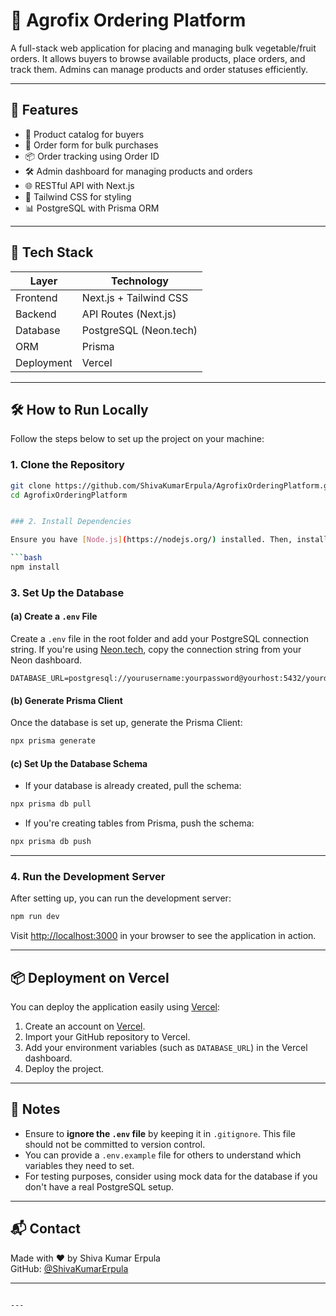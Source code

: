 

# 🌽 Agrofix Ordering Platform

A full-stack web application for placing and managing bulk vegetable/fruit orders. It allows buyers to browse available products, place orders, and track them. Admins can manage products and order statuses efficiently.

---

## 🚀 Features

- 🥕 Product catalog for buyers
- 🧾 Order form for bulk purchases
- 📦 Order tracking using Order ID
- 🛠 Admin dashboard for managing products and orders
- 🌐 RESTful API with Next.js
- 💅 Tailwind CSS for styling
- 📊 PostgreSQL with Prisma ORM

---

## 🧰 Tech Stack

| Layer       | Technology              |
|-------------|--------------------------|
| Frontend    | Next.js + Tailwind CSS  |
| Backend     | API Routes (Next.js)    |
| Database    | PostgreSQL (Neon.tech)  |
| ORM         | Prisma                  |
| Deployment  | Vercel                  |

---

## 🛠 How to Run Locally

Follow the steps below to set up the project on your machine:

### 1. Clone the Repository

```bash
git clone https://github.com/ShivaKumarErpula/AgrofixOrderingPlatform.git
cd AgrofixOrderingPlatform


### 2. Install Dependencies

Ensure you have [Node.js](https://nodejs.org/) installed. Then, install the necessary packages:

```bash
npm install
```

### 3. Set Up the Database

#### (a) Create a `.env` File

Create a `.env` file in the root folder and add your PostgreSQL connection string. If you're using [Neon.tech](https://neon.tech), copy the connection string from your Neon dashboard.

```env
DATABASE_URL=postgresql://yourusername:yourpassword@yourhost:5432/yourdatabasename
```

#### (b) Generate Prisma Client

Once the database is set up, generate the Prisma Client:

```bash
npx prisma generate
```

#### (c) Set Up the Database Schema

- If your database is already created, pull the schema:

```bash
npx prisma db pull
```

- If you're creating tables from Prisma, push the schema:

```bash
npx prisma db push
```

---

### 4. Run the Development Server

After setting up, you can run the development server:

```bash
npm run dev
```

Visit [http://localhost:3000](http://localhost:3000) in your browser to see the application in action.

---

## 📦 Deployment on Vercel

You can deploy the application easily using [Vercel](https://vercel.com):

1. Create an account on [Vercel](https://vercel.com).
2. Import your GitHub repository to Vercel.
3. Add your environment variables (such as `DATABASE_URL`) in the Vercel dashboard.
4. Deploy the project.

---

## 📝 Notes

- Ensure to **ignore the `.env` file** by keeping it in `.gitignore`. This file should not be committed to version control.
- You can provide a `.env.example` file for others to understand which variables they need to set.
- For testing purposes, consider using mock data for the database if you don't have a real PostgreSQL setup.

---

## 📬 Contact

Made with ❤️ by Shiva Kumar Erpula  
GitHub: [@ShivaKumarErpula](https://github.com/ShivaKumarErpula)

---

```

---
